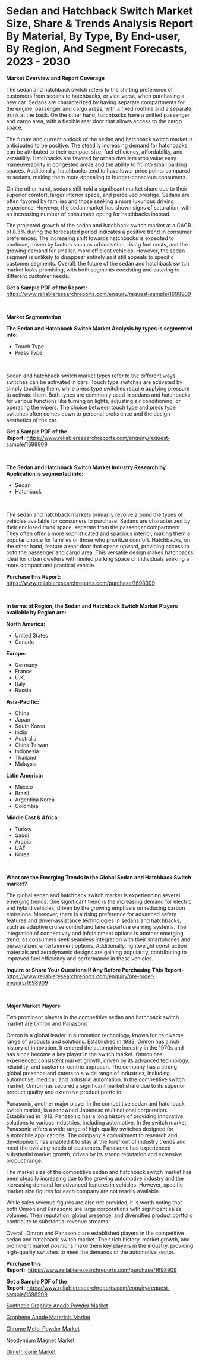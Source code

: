 <p><h1>Sedan and Hatchback Switch Market Size, Share & Trends Analysis Report By Material, By Type, By End-user, By Region, And Segment Forecasts, 2023 - 2030</h1></p><p><strong>Market Overview and Report Coverage</strong></p>
<p><p>The sedan and hatchback switch refers to the shifting preference of customers from sedans to hatchbacks, or vice versa, when purchasing a new car. Sedans are characterized by having separate compartments for the engine, passenger and cargo areas, with a fixed roofline and a separate trunk at the back. On the other hand, hatchbacks have a unified passenger and cargo area, with a flexible rear door that allows access to the cargo space.</p><p>The future and current outlook of the sedan and hatchback switch market is anticipated to be positive. The steadily increasing demand for hatchbacks can be attributed to their compact size, fuel efficiency, affordability, and versatility. Hatchbacks are favored by urban dwellers who value easy maneuverability in congested areas and the ability to fit into small parking spaces. Additionally, hatchbacks tend to have lower price points compared to sedans, making them more appealing to budget-conscious consumers.</p><p>On the other hand, sedans still hold a significant market share due to their superior comfort, larger interior space, and perceived prestige. Sedans are often favored by families and those seeking a more luxurious driving experience. However, the sedan market has shown signs of saturation, with an increasing number of consumers opting for hatchbacks instead.</p><p>The projected growth of the sedan and hatchback switch market at a CAGR of 8.3% during the forecasted period indicates a positive trend in consumer preferences. The increasing shift towards hatchbacks is expected to continue, driven by factors such as urbanization, rising fuel costs, and the growing demand for smaller, more efficient vehicles. However, the sedan segment is unlikely to disappear entirely as it still appeals to specific customer segments. Overall, the future of the sedan and hatchback switch market looks promising, with both segments coexisting and catering to different customer needs.</p></p>
<p><strong>Get a Sample PDF of the Report:</strong> <a href="https://www.reliableresearchreports.com/enquiry/request-sample/1698909">https://www.reliableresearchreports.com/enquiry/request-sample/1698909</a></p>
<p>&nbsp;</p>
<p><strong>Market Segmentation</strong></p>
<p><strong>The Sedan and Hatchback Switch Market Analysis by types is segmented into:</strong></p>
<p><ul><li>Touch Type</li><li>Press Type</li></ul></p>
<p>&nbsp;</p>
<p><p>Sedan and hatchback switch market types refer to the different ways switches can be activated in cars. Touch type switches are activated by simply touching them, while press type switches require applying pressure to activate them. Both types are commonly used in sedans and hatchbacks for various functions like turning on lights, adjusting air conditioning, or operating the wipers. The choice between touch type and press type switches often comes down to personal preference and the design aesthetics of the car.</p></p>
<p><strong>Get a Sample PDF of the Report:</strong>&nbsp;<a href="https://www.reliableresearchreports.com/enquiry/request-sample/1698909">https://www.reliableresearchreports.com/enquiry/request-sample/1698909</a></p>
<p>&nbsp;</p>
<p><strong>The Sedan and Hatchback Switch Market Industry Research by Application is segmented into:</strong></p>
<p><ul><li>Sedan</li><li>Hatchback</li></ul></p>
<p>&nbsp;</p>
<p><p>The sedan and hatchback markets primarily revolve around the types of vehicles available for consumers to purchase. Sedans are characterized by their enclosed trunk space, separate from the passenger compartment. They often offer a more sophisticated and spacious interior, making them a popular choice for families or those who prioritize comfort. Hatchbacks, on the other hand, feature a rear door that opens upward, providing access to both the passenger and cargo area. This versatile design makes hatchbacks ideal for urban dwellers with limited parking space or individuals seeking a more compact and practical vehicle.</p></p>
<p><strong>Purchase this Report:</strong>&nbsp; <a href="https://www.reliableresearchreports.com/purchase/1698909">https://www.reliableresearchreports.com/purchase/1698909</a></p>
<p>&nbsp;</p>
<p><strong>In terms of Region, the Sedan and Hatchback Switch Market Players available by Region are:</strong></p>
<p>
    <p> <strong> North America: </strong>
        <ul>
            <li>United States</li>
            <li>Canada</li>
        </ul>
        </p> 
    <p> <strong> Europe: </strong>
        <ul>
            <li>Germany</li>
            <li>France</li>
            <li>U.K.</li>
            <li>Italy</li>
            <li>Russia</li>
        </ul>
        </p> 
    <p> <strong> Asia-Pacific: </strong>
        <ul>
            <li>China</li>
            <li>Japan</li>
            <li>South Korea</li>
            <li>India</li>
            <li>Australia</li>
            <li>China Taiwan</li>
            <li>Indonesia</li>
            <li>Thailand</li>
            <li>Malaysia</li>
        </ul>
        </p> 
    <p> <strong> Latin America: </strong>
        <ul>
            <li>Mexico</li>
            <li>Brazil</li>
            <li>Argentina Korea</li>
            <li>Colombia</li>
        </ul>
        </p> 
    <p> <strong> Middle East & Africa: </strong>
        <ul>
            <li>Turkey</li>
            <li>Saudi</li>
            <li>Arabia</li>
            <li>UAE</li>
            <li>Korea</li>
        </ul>
    </p>
    </p>
<p>&nbsp;</p>
<p><strong>What are the Emerging Trends in the Global Sedan and Hatchback Switch market?</strong></p>
<p><p>The global sedan and hatchback switch market is experiencing several emerging trends. One significant trend is the increasing demand for electric and hybrid vehicles, driven by the growing emphasis on reducing carbon emissions. Moreover, there is a rising preference for advanced safety features and driver-assistance technologies in sedans and hatchbacks, such as adaptive cruise control and lane departure warning systems. The integration of connectivity and infotainment options is another emerging trend, as consumers seek seamless integration with their smartphones and personalized entertainment options. Additionally, lightweight construction materials and aerodynamic designs are gaining popularity, contributing to improved fuel efficiency and performance in these vehicles.</p></p>
<p><strong>Inquire or Share Your Questions If Any Before Purchasing This Report</strong>- <a href="https://www.reliableresearchreports.com/enquiry/pre-order-enquiry/1698909">https://www.reliableresearchreports.com/enquiry/pre-order-enquiry/1698909</a></p>
<p>&nbsp;</p>
<p><strong>Major Market Players</strong></p>
<p><p>Two prominent players in the competitive sedan and hatchback switch market are Omron and Panasonic. </p><p>Omron is a global leader in automation technology, known for its diverse range of products and solutions. Established in 1933, Omron has a rich history of innovation. It entered the automotive industry in the 1970s and has since become a key player in the switch market. Omron has experienced consistent market growth, driven by its advanced technology, reliability, and customer-centric approach. The company has a strong global presence and caters to a wide range of industries, including automotive, medical, and industrial automation. In the competitive switch market, Omron has secured a significant market share due to its superior product quality and extensive product portfolio.</p><p>Panasonic, another major player in the competitive sedan and hatchback switch market, is a renowned Japanese multinational corporation. Established in 1918, Panasonic has a long history of providing innovative solutions to various industries, including automotive. In the switch market, Panasonic offers a wide range of high-quality switches designed for automobile applications. The company's commitment to research and development has enabled it to stay at the forefront of industry trends and meet the evolving needs of customers. Panasonic has experienced substantial market growth, driven by its strong reputation and extensive product range.</p><p>The market size of the competitive sedan and hatchback switch market has been steadily increasing due to the growing automotive industry and the increasing demand for advanced features in vehicles. However, specific market size figures for each company are not readily available.</p><p>While sales revenue figures are also not provided, it is worth noting that both Omron and Panasonic are large corporations with significant sales volumes. Their reputation, global presence, and diversified product portfolio contribute to substantial revenue streams.</p><p>Overall, Omron and Panasonic are established players in the competitive sedan and hatchback switch market. Their rich history, market growth, and prominent market positions make them key players in the industry, providing high-quality switches to meet the demands of the automotive sector.</p></p>
<p><strong>Purchase this Report:</strong>&nbsp;&nbsp;<a href="https://www.reliableresearchreports.com/purchase/1698909">https://www.reliableresearchreports.com/purchase/1698909</a></p>
<p></p>
<p><strong>Get a Sample PDF of the Report:</strong>&nbsp;<a href="https://www.reliableresearchreports.com/enquiry/request-sample/1698909">https://www.reliableresearchreports.com/enquiry/request-sample/1698909</a></p>
<p><p><a href="https://medium.com/@dowodis7877/synthetic-graphite-anode-powder-market-report-reveals-the-latest-trends-and-growth-opportunities-of-aa11ebdab42b">Synthetic Graphite Anode Powder Market</a></p><p><a href="https://medium.com/@slanecode210/graphene-anode-materials-market-report-reveals-the-latest-trends-and-growth-opportunities-of-this-62870fd57a6e">Graphene Anode Materials Market</a></p><p><a href="https://www.linkedin.com/pulse/chrome-metal-powder-market-share-amp-new-trends-analysis-report-boxze/">Chrome Metal Powder Market</a></p><p><a href="https://www.linkedin.com/pulse/neodymium-magnet-market-research-report-provides-thorough-industry-8gkse/">Neodymium Magnet Market</a></p><p><a href="https://www.linkedin.com/pulse/dimethicone-market-size-share-amp-trends-analysis-report-application-kpvhe/">Dimethicone Market</a></p></p>